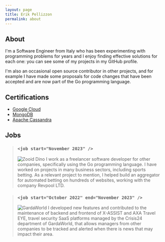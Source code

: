 ```yaml
---
layout: page
title: Erik Pellizzon
permalink: about
---
```


## About

I'm a Software Engineer from Italy who has been experimenting with programming problems for years and I enjoy finding effective solutions for each one: you can see some of my projects in my GitHub profile.

I'm also an occasional open source contributor in other projects, and for example I have made some proposals for code changes that have been accepted and are now part of the Go programming language.

## Certifications
- [Google Cloud](https://www.coursera.org/account/accomplishments/specialization/certificate/N3R64J9DGSTR)
- [MongoDB](https://university.mongodb.com/certification/certificate/520459879)
- [Apache Cassandra](https://certification.mettl.com/datastax/applicant/result/download-certificate?key=ebxGmjo7OQE33y9E%2Bag8IA%3D%3D)

## Jobs

> ### `<job start="November 2023" />`
> <img class="h-8" src="{{ site.baseurl }}/assets/img/jobs/zooid-dino.png" alt="Zooid Dino">
> I work as a freelancer software developer for other companies, specifically using the Go programming language.
> I have worked on projects in many business sectors, including sports betting.
> As a relevant project to mention, I helped build an aggregator for automated betting on hundreds of websites, working with the company Revpool LTD.

> ### `<job start="October 2022" end="November 2023" />`
> <img class="h-8" src="{{ site.baseurl }}/assets/img/jobs/garda.svg" alt="GardaWorld">
> I developed new features and contributed to the maintenance of backend and frontend of X-ASSIST and AXA Travel EYE, travel security SaaS platforms managed by the Crisis24 department of GardaWorld, that allows managers from other companies to be tracked and alerted when there is news that may impact their area.
